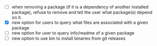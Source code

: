 - [ ] when removing a package (if it is a dependency of another installed package), refuse to remove and tell the user what package(s) depend on it.
- [x] new option for users to query what files are associated with a given package
- [ ] new option for user to query info/readme of a given package
- [ ] new option to use bin to install binaries from git releases
